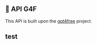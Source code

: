 ## 🚀 API G4F

This API is built upon the [gpt4free](https://github.com/xtekky/gpt4free) project.


## test